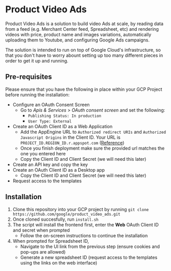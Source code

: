 # Product Video Ads

Product Video Ads is a solution to build video Ads at scale, by reading data
from a feed (e.g. Merchant Center feed, Spreadsheet, etc) and rendering videos
with price, product name and images variations, automatically uploading
them to Youtube, and configuring Google Ads campaigns.

The solution is intended to run on top of Google Cloud's infrastructure, so
that you don't have to worry abount setting up too many different pieces in
order to get it up and running.

## Pre-requisites

Please ensure that you have the following in place within your GCP Project before running the installation:

* Configure an OAuth Consent Screen
	* Go to _Apis & Services_ > _OAuth consent screen_ and set the following:
		* `Publishing Status: In production`
		* `User Type: External`
* Create an OAuth Client ID as a Web Application
	* Add the AppEngine URL to `Authorized redirect URIs` and `Authorized Javascript Origins` in the Client ID. Your URL is 
	`PROJECT_ID.REGION_ID.r.appspot.com` ([Reference](https://cloud.google.com/appengine/docs/standard/python/how-requests-are-routed)) 
	* Once you finish deployment make sure the provided url matches the one you entered here
	* Copy the Client ID and Client Secret (we will need this later)
* Create an API key and copy the key
* Create an OAuth Client ID as a Desktop app
	* Copy the Client ID and Client Secret (we will need this later)
* Request access to the templates

## Installation

1. Clone this repository into your GCP project by running
	`git clone https://github.com/google/product_video_ads.git`
2. Once cloned succesfully, run `install.sh`
3. The script will install the frontend first, enter the **Web** OAuth Client ID and secret when prompted
	* Follow the on-screen instructions to continue the installation
4. When prompted for Spreadsheet ID, 
	* Navigate to the UI link from the previous step (ensure cookies and pop-ups are allowed)
	* Generate a new spreadsheet ID (request access to the templates using the links on the web interface)